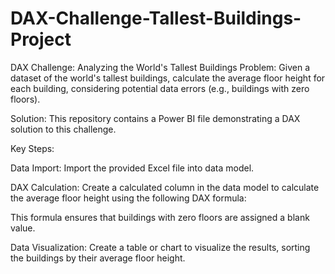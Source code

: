 # DAX-Challenge-Tallest-Buildings-Project
DAX Challenge: Analyzing the World's Tallest Buildings
Problem:
Given a dataset of the world's tallest buildings, calculate the average floor height for each building, considering potential data errors (e.g., buildings with zero floors).

Solution:
This repository contains a Power BI file demonstrating a DAX solution to this challenge.

Key Steps:

Data Import: Import the provided Excel file into data model.

DAX Calculation: Create a calculated column in the data model to calculate the average floor height using the following DAX formula:

This formula ensures that buildings with zero floors are assigned a blank value.

Data Visualization: Create a table or chart to visualize the results, sorting the buildings by their average floor height.


